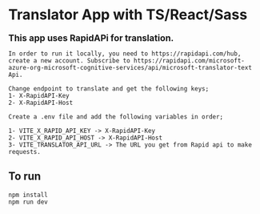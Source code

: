 # Translator App with TS/React/Sass
<span style="font-size:1.25em;">**This app uses RapidAPi for translation.**

    In order to run it locally, you need to https://rapidapi.com/hub, create a new account. Subscribe to https://rapidapi.com/microsoft-azure-org-microsoft-cognitive-services/api/microsoft-translator-text Api.

    Change endpoint to translate and get the following keys;
    1- X-RapidAPI-Key
    2- X-RapidAPI-Host

    Create a .env file and add the following variables in order;

    1- VITE_X_RAPID_API_KEY -> X-RapidAPI-Key
    2- VITE_X_RAPID_API_HOST -> X-RapidAPI-Host
    3- VITE_TRANSLATOR_API_URL -> The URL you get from Rapid api to make requests.

## To run
    npm install
    npm run dev

